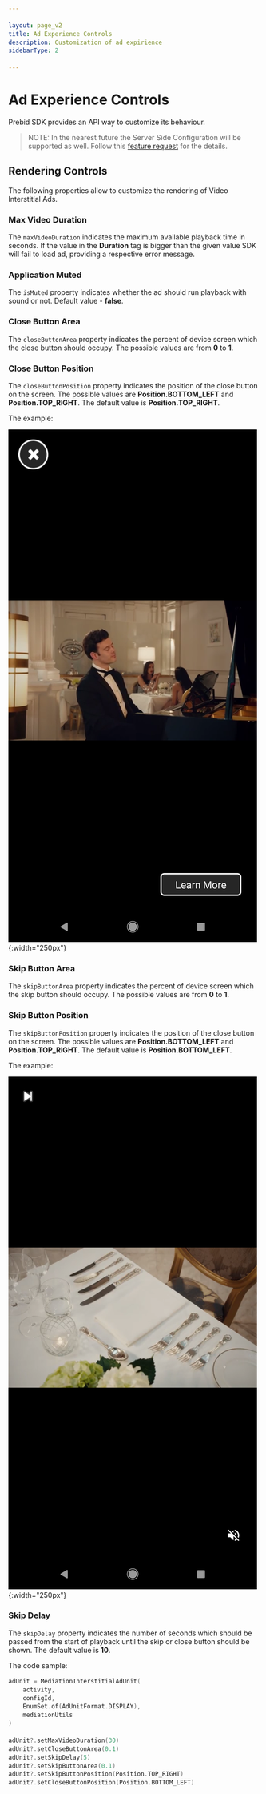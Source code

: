 ```yaml
---

layout: page_v2
title: Ad Experience Controls
description: Customization of ad expirience
sidebarType: 2

---
```


# Ad Experience Controls

Prebid SDK provides an API way to customize its behaviour. 

> NOTE: In the nearest future the Server Side Configuration will be supported as well. Follow this [feature request](https://github.com/prebid/prebid-server/issues/2186) for the details. 


## Rendering Controls

The following properties allow to customize the rendering of Video Interstitial Ads.

### Max Video Duration

The `maxVideoDuration` indicates the maximum available playback time in seconds.
If the value in the **Duration** tag is bigger than the given value SDK will fail to load ad, providing a respective error message.

### Application Muted

The `isMuted` property indicates whether the ad should run playback with sound or not.
Default value - **false**.

### Close Button Area

The `closeButtonArea` property indicates the percent of device screen which the close button should occupy. The possible values are from **0** to **1**.

### Close Button Position

The `closeButtonPosition` property indicates the position of the close button on the screen. The possible values are **Position.BOTTOM_LEFT** and **Position.TOP_RIGHT**. The default value is **Position.TOP_RIGHT**.

The example: 

![Close Button Position - Top Right](/assets/images/prebid-mobile/modules/rendering/ad-experience-android-close-button-possition-top-left.png){:width="250px"}

### Skip Button Area

The `skipButtonArea` property indicates the percent of device screen which the skip button should occupy. The possible values are from **0** to **1**.

### Skip Button Position

The `skipButtonPosition` property indicates the position of the close button on the screen. The possible values are **Position.BOTTOM_LEFT** and **Position.TOP_RIGHT**. The default value is **Position.BOTTOM_LEFT**.

The example: 

![Close Button Position - Top Right](/assets/images/prebid-mobile/modules/rendering/ad-experience-android-skip-button-possition-top-left.png){:width="250px"}

### Skip Delay

The `skipDelay` property indicates the number of seconds which should be passed from the start of playback until the skip or close button should be shown. The default value is **10**.

The code sample: 

``` kotlin
adUnit = MediationInterstitialAdUnit(
    activity,
    configId,
    EnumSet.of(AdUnitFormat.DISPLAY),
    mediationUtils
)

adUnit?.setMaxVideoDuration(30)
adUnit?.setCloseButtonArea(0.1)
adUnit?.setSkipDelay(5)
adUnit?.setSkipButtonArea(0.1)
adUnit?.setSkipButtonPosition(Position.TOP_RIGHT)
adUnit?.setCloseButtonPosition(Position.BOTTOM_LEFT)
```

